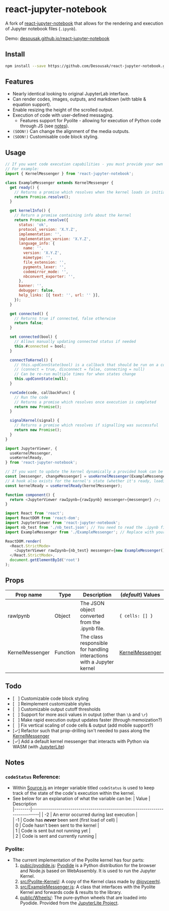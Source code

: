 # react-jupyter-notebook

A fork of <a href="https://github.com/Joeyonng/react-jupyter-notebook">react-jupyter-notebook</a> that allows for the rendering and execution of Jupyter notebook files (`.ipynb`).

Demo: <a href="https://desousak.github.io/react-jupyter-notebook">desousak.github.io/react-jupyter-notebook</a>

## Install

```bash
npm install --save https://github.com/Desousak/react-jupyter-notebook.git
```

## Features

- Nearly identical looking to original JupyterLab interface.
- Can render codes, images, outputs, and markdown (with table & equation support).
- Enable resizing the height of the scrolled output.
- Execution of code with user-defined messaging.
  - Features support for Pyolite - allowing for execution of Python code through JS (see [notes](#pyolite)).
- `(SOON!)` Can change the alignment of the media outputs.
- `(SOON!)` Customisable code block styling.

## Usage

```javascript
// If you want code execution capabilities - you must provide your own connection code
// For example:
import { KernelMessenger } from 'react-jupyter-notebook';

class ExampleMessenger extends KernelMessenger {
  get ready() {
    // Returns a promise which resolves when the kernel loads in initially
    return Promise.resolve();
  }

  get kernelInfo() {
    // Return a promise containing info about the kernel
    return Promise.resolve({
      status: 'ok',
      protocol_version: 'X.Y.Z',
      implementation: '',
      implementation_version: 'X.Y.Z',
      language_info: {
        name: '',
        version: 'X.Y.Z',
        mimetype: '',
        file_extension: '',
        pygments_lexer: '',
        codemirror_mode: '',
        nbconvert_exporter: '',
      },
      banner: '',
      debugger: false,
      help_links: [{ text: '', url: '' }],
    });
  }

  get connected() {
    // Returns true if connected, false otherwise
    return false;
  }

  set connected(bool) {
    // Allows manually updating connected status if needed
    this.#connected = bool;
  }

  connectToKernel() {
    // this.updConnState(bool) is a callback that should be run on a connection change
    // (connect = true, disconnect = false, connecting = null)
    // Can be re-run multiple times for when states change
    this.updConnState(null);
  }

  runCode(code, callbackFunc) {
    // Run the code
    // Returns a promise which resolves once execution is completed
    return new Promise();
  }

  signalKernel(signal) {
    // Returns a promise which resolves if signalling was successful
    return new Promise();
  }
}
```

```javascript
import JupyterViewer, {
  useKernelMessenger,
  useKernelReady,
} from 'react-jupyter-notebook';

// If you want to update the kernel dynamically a provided hook can be used
const [messenger, changeMessenger] = useKernelMessenger(ExampleMessenger);
// A hook also exists for the kernel's state (whether it's ready, loading, or disconnected)
const kernelReady = useKernelReady(kernelMessenger);

function component() {
  return <JupyterViewer rawIpynb={rawIpynb} messenger={messenger} />;
}
```

```javascript
import React from 'react';
import ReactDOM from 'react-dom';
import JupyterViewer from 'react-jupyter-notebook';
import nb_test from './nb_test.json'; // You need to read the .ipynb file into a JSON Object.
import ExampleMessenger from './ExampleMessenger'; // Replace with your own messenger class

ReactDOM.render(
  <React.StrictMode>
    <JupyterViewer rawIpynb={nb_test} messenger={new ExampleMessenger()} />
  </React.StrictMode>,
  document.getElementById('root')
);
```

## Props

| Prop name       | Type     | Description                                                           | (_default_) Values                          |
| --------------- | -------- | --------------------------------------------------------------------- | ------------------------------------------- |
| rawIpynb        | Object   | The JSON object converted from the .ipynb file.                       | `{ cells: [] }`                             |
| KernelMessenger | Function | The class responsible for handling interactions with a Jupyter kernel | [KernelMessenger](src/lib/JupyterViewer.js) |

## Todo

- [ &nbsp; ] Customizable code block styling
- [ &nbsp; ] Reimplement customizable styles
- [ &nbsp; ] Customizable output cutoff thresholds
- [ &nbsp; ] Support for more ascii values in output (other than `\b` and `\r`)
- [ &nbsp; ] Make rapid execution output updates faster (through memoization?)
- [ &nbsp; ] Fix vertical scaling of code cells & output (add mobile support?)
- [✓] Refactor such that prop-drilling isn't needed to pass along the [KernelMessenger](src/lib/JupyterViewer.js)
- [✓] Add a default kernel messenger that interacts with Python via WASM (with <a href="https://github.com/jupyterlite/jupyterlite">JupyterLite</a>)

## Notes

### `codeStatus` Reference:

- Within [Source.js](src/lib/Source.js) an integer variable titled `codeStatus` is used to keep track of the state of the code's execution within the kernel.
- See below for an explanation of what the variable can be:
  | Value | Description  
  |--------|------------------------------------------------------------------------------|
  | -2 | An error occurred during last execution |  
  | -1 | Code has **_never_** been sent (first load of cell) |  
  | 0 | Code hasn't been sent to the kernel |  
  | 1 | Code is sent but not running yet |  
  | 2 | Code is sent and currently running |

### Pyolite:

- The current implementation of the Pyolite kernel has four parts:
  1. [pubic/pyodide.js](pubic/pyodide.js): [Pyodide](https://pyodide.org/en/stable/) is a Python distribution for the browser and Node.js based on WebAssembly. It is used to run the Jupyter Kernel.
  2. [src/Pyolite-Kernel/](src/pyolite-kernel/): A copy of the Kernel class made by [@joyceerhl](https://github.com/joyceerhl/vscode-pyolite).
  3. [src/ExampleMessenger.js](src/ExampleMessenger.js): A class that interfaces with the Pyolite Kernel and forwards code & results to the library.
  4. [public/Wheels/](public/wheels/): The pure-python wheels that are loaded into Pyodide. Provided from the [JupyterLite Project](https://github.com/jupyterlite/jupyterlite).
